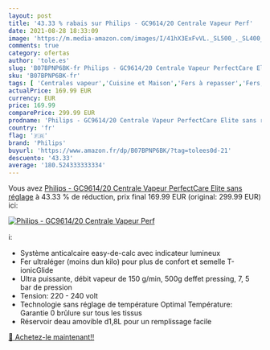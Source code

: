 ```yaml
---
layout: post
title: '43.33 % rabais sur Philips - GC9614/20 Centrale Vapeur Perf'
date: 2021-08-28 18:33:09
image: 'https://m.media-amazon.com/images/I/41hX3ExFvVL._SL500_._SL400_.jpg'
comments: true
category: ofertas
author: 'tole.es'
slug: 'B07BPNP6BK-fr Philips - GC9614/20 Centrale Vapeur PerfectCare Elite sans...'
sku: 'B07BPNP6BK-fr'
tags: [ 'Centrales vapeur','Cuisine et Maison','Fers à repasser','Fers, centrales vapeur et accessoires','philips', ]
actualPrice: 169.99 EUR
currency: EUR
price: 169.99
comparePrice: 299.99 EUR
prodname: 'Philips - GC9614/20 Centrale Vapeur PerfectCare Elite sans réglage'
country: 'fr'
flag: '🇫🇷'
brand: 'Philips'
buyurl: 'https://www.amazon.fr/dp/B07BPNP6BK/?tag=tolees0d-21'
descuento: '43.33'
average: '180.524333333334'
---
```


Vous avez [Philips - GC9614/20 Centrale Vapeur PerfectCare Elite sans réglage](https://www.amazon.fr/dp/B07BPNP6BK/?tag=tolees0d-21)  à  43.33 % de réduction, prix final  169.99 EUR (original: 299.99 EUR) ici:

[![Philips - GC9614/20 Centrale Vapeur Perf](https://m.media-amazon.com/images/I/41hX3ExFvVL._SL500_._SL400_.jpg)](https://www.amazon.fr/dp/B07BPNP6BK/?tag=tolees0d-21)

ℹ️:

- Système anticalcaire easy-de-calc avec indicateur lumineux
- Fer ultraléger (moins dun kilo) pour plus de confort et semelle T-ionicGlide
- Ultra puissante, débit vapeur de 150 g/min, 500g deffet pressing, 7, 5 bar de pression
- Tension: 220 - 240 volt
- Technologie sans réglage de température Optimal Température: Garantie 0 brûlure sur tous les tissus
- Réservoir deau amovible d1,8L pour un remplissage facile

[🛒 Achetez-le maintenant!!](https://www.amazon.fr/dp/B07BPNP6BK/?tag=tolees0d-21)
